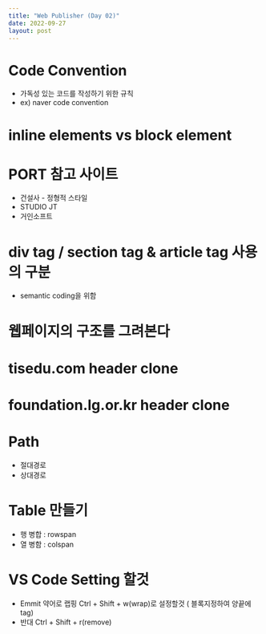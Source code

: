 ```yaml
---
title: "Web Publisher (Day 02)"
date: 2022-09-27
layout: post
---
```


# Code Convention

- 가독성 있는 코드를 작성하기 위한 규칙
- ex) naver code convention

# inline elements vs block element

# PORT 참고 사이트

- 건설사 - 정형적 스타일
- STUDIO JT
- 거인소프트

# div tag / section tag & article tag 사용의 구분

- semantic coding을 위함

# 웹페이지의 구조를 그려본다

# tisedu.com header clone

# foundation.lg.or.kr header clone

# Path

- 절대경로
- 상대경로

# Table 만들기

- 행 병합 : rowspan
- 열 병함 : colspan

# VS Code Setting 할것

- Emmit 약어로 랩핑 Ctrl + Shift + w(wrap)로 설정할것 ( 블록지정하여 양끝에 tag)
- 반대 Ctrl + Shift + r(remove)
